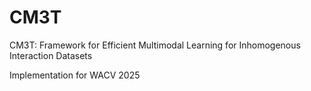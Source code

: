 # CM3T

CM3T: Framework for Efficient Multimodal Learning for Inhomogenous Interaction Datasets

Implementation for WACV 2025
